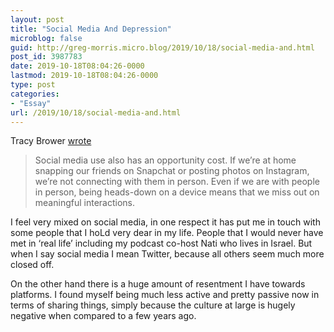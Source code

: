 ```yaml
---
layout: post
title: "Social Media And Depression"
microblog: false
guid: http://greg-morris.micro.blog/2019/10/18/social-media-and.html
post_id: 3987783
date: 2019-10-18T08:04:26-0000
lastmod: 2019-10-18T08:04:26-0000
type: post
categories:
- "Essay"
url: /2019/10/18/social-media-and.html
---
```

<p>Tracy Brower <a href="https://www.fastcompany.com/90415438/yes-social-media-is-making-you-miserable">wrote</a></p>
<blockquote><p>Social media use also has an opportunity cost. If we’re at home snapping our friends on Snapchat or posting photos on Instagram, we’re not connecting with them in person. Even if we are with people in person, being heads-down on a device means that we miss out on meaningful interactions.</p></blockquote>
<p>I feel very mixed on social media, in one respect it has put me in touch with some people that I hoLd very dear in my life. People that I would never have met in ‘real life’ including my podcast co-host Nati who lives in Israel. But when I say social media I mean Twitter, because all others seem much more closed off.</p>
<p>On the other hand there is a huge amount of resentment I have towards platforms. I found myself being much less active and pretty passive now in terms of sharing things, simply because the culture at large is hugely negative when compared to a few years ago.</p>
